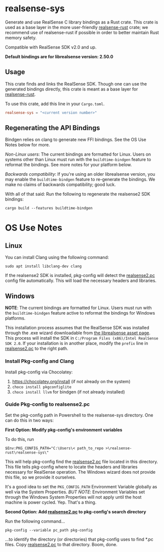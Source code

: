 # realsense-sys

Generate and use RealSense C library bindings as a Rust crate. This crate is used as a base layer in the more
user-friendly [realsense-rust](https://gitlab.com/tangram-vision-oss/realsense-rust) crate; we recommend use of
realsense-rust if possible in order to better maintain Rust memory safety.

Compatible with RealSense SDK v2.0 and up.

**Default bindings are for librealsense version: 2.50.0**

## Usage

This crate finds and links the RealSense SDK. Though one can use the generated bindings directly, this crate is meant as
a base layer for [realsense-rust](https://gitlab.com/tangram-vision-oss/realsense-rust).

To use this crate, add this line in your `Cargo.toml`.

```toml
realsense-sys = "<current version number>"
```

## Regenerating the API Bindings

Bindgen relies on clang to generate new FFI bindings. See the OS Use Notes below for more.

_Non-Linux users_: The current bindings are formatted for Linux. Users on systems other than Linux must run with the
`buildtime-bindgen` feature to reformat the bindings. See more notes for your platform below.

_Backwards compatibility_: If you're using an older librealsense version, you may enable the `buildtime-bindgen` feature
to re-generate the bindings. We make no claims of backwards compatibility; good luck.

With all of that said: Run the following to regenerate the realsense2 SDK bindings:

`cargo build --features buildtime-bindgen`

# OS Use Notes

## Linux

You can install Clang using the following command:

`sudo apt install libclang-dev clang`

If the realsense2 SDK is installed, pkg-config will detect the [realsense2.pc](./realsense2.pc) config file automatically. This will load
the necessary headers and libraries.

## Windows

**NOTE**: The current bindings are formatted for Linux. Users must run with the `buildtime-bindgen` feature active to
reformat the bindings for Windows platforms.

This installation process assumes that the RealSense SDK was installed through the .exe wizard downloadable from [the
librealsense asset page](https://github.com/IntelRealSense/librealsense/releases/tag/v2.47.0). This process will install
the SDK in `C:/Program Files (x86)/Intel RealSense SDK 2.0`. If your installation is in another place, modify the
`prefix` line in [realsense2.pc](./realsense2.pc) to the right path.

### Install Pkg-config and Clang

Install pkg-config via Chocolatey:

1. https://chocolatey.org/install (if not already on the system)
2. `choco install pkgconfiglite`
3. `choco install llvm` for bindgen (if not already installed)

### Guide Pkg-config to realsense2.pc

Set the pkg-config path in Powershell to the realsense-sys directory. One can do this in two ways:

**First Option: Modify pkg-config's environment variables**

To do this, run

`$Env:PKG_CONFIG_PATH="C:\Users\< path_to_repo >\realsense-rust\realsense-sys\"`

This will help pkg-config find the [realsense2.pc](./realsense2.pc) file located in this directory. This file tells pkg-config where to
locate the headers and libraries necessary for RealSense operation. The Windows wizard does not provide this file, so we
provide it ourselves.

It's a good idea to set the `PKG_CONFIG_PATH` Environment Variable globally as well via the System Properties. _BUT
NOTE_: Environment Variables set through the Windows System Properties will not apply until the host machine is power
cycled. Yep. That's a thing.

**Second Option: Add [realsense2.pc](./realsense2.pc) to pkg-config's search directory**

Run the following command...

`pkg-config --variable pc_path pkg-config`

...to identify the directory (or directories) that pkg-config uses to find \*.pc files. Copy [realsense2.pc](./realsense2.pc) to that
directory. Boom, done.
